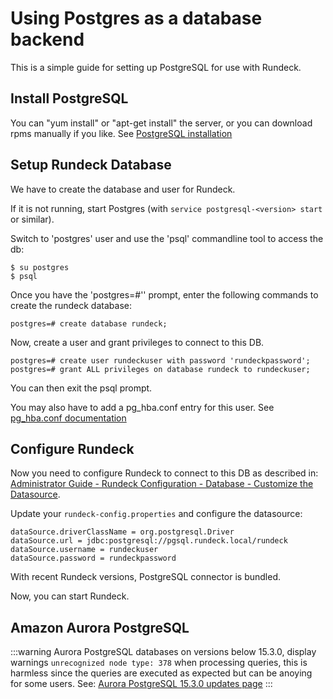 # Using Postgres as a database backend

This is a simple guide for setting up PostgreSQL for use with Rundeck.

## Install PostgreSQL

You can "yum install" or "apt-get install" the server, or you can download rpms manually if you like. See [PostgreSQL installation](https://wiki.postgresql.org/wiki/Detailed_installation_guides)

## Setup Rundeck Database

We have to create the database and user for Rundeck.

If it is not running, start Postgres (with `service postgresql-<version> start` or similar).

Switch to 'postgres' user and use the 'psql' commandline tool to access the db:

    $ su postgres
    $ psql

Once you have the 'postgres=#'' prompt, enter the following commands to create the rundeck database:

    postgres=# create database rundeck;

Now, create a user and grant privileges to connect to this DB.

    postgres=# create user rundeckuser with password 'rundeckpassword';
    postgres=# grant ALL privileges on database rundeck to rundeckuser;

You can then exit the psql prompt.

You may also have to add a pg_hba.conf entry for this user. See [pg_hba.conf documentation](https://www.postgresql.org/docs/9.5/static/auth-pg-hba-conf.html)

## Configure Rundeck

Now you need to configure Rundeck to connect to this DB as described in: [Administrator Guide - Rundeck Configuration - Database - Customize the Datasource](/administration/configuration/database/index.md#customize-the-datasource).

Update your `rundeck-config.properties` and configure the datasource:

```properties
dataSource.driverClassName = org.postgresql.Driver
dataSource.url = jdbc:postgresql://pgsql.rundeck.local/rundeck
dataSource.username = rundeckuser
dataSource.password = rundeckpassword
```

With recent Rundeck versions, PostgreSQL connector is bundled.

Now, you can start Rundeck.

## Amazon Aurora PostgreSQL
:::warning
Aurora PostgreSQL databases on versions below 15.3.0, display warnings `unrecognized node type: 378` when processing queries, this is harmless since the queries are executed as expected but can be anoying for some users.
See: [Aurora PostgreSQL 15.3.0 updates page](https://docs.aws.amazon.com/AmazonRDS/latest/AuroraPostgreSQLReleaseNotes/AuroraPostgreSQL.Updates.html#AuroraPostgreSQL.Updates.20180305.1530) 
:::